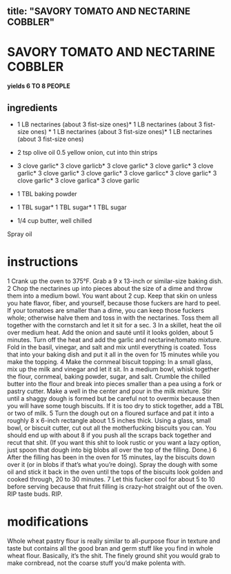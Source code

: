 

	
title: "SAVORY TOMATO AND NECTARINE COBBLER"
---
# SAVORY TOMATO AND NECTARINE COBBLER
#### yields 6 TO 8 PEOPLE
## ingredients
* 1 LB nectarines (about 3 fist-size ones)* 1 LB nectarines (about 3 fist-size ones) * 1 LB nectarines (about 3 fist-size ones)* 1 LB nectarines (about 3 fist-size ones)
* 2 tsp olive oil
0.5 yellow onion, cut into thin strips
* 3 clove garlic* 3 clove garlicb* 3 clove garlic* 3 clove garlic* 3 clove garlic* 3 clove garlic* 3 clove garlic* 3 clove garlicc* 3 clove garlic* 3 clove garlic* 3 clove garlica* 3 clove garlic
* 1 TBL baking powder

* 1 TBL sugar* 1 TBL sugar* 1 TBL sugar
* 1/4 cup butter, well chilled

Spray oil

# instructions
1 Crank up the oven to 375°F. Grab a 9 x 13-inch or similar-size baking dish.
2 Chop the nectarines up into pieces about the size of a dime and throw them into a medium bowl. You want about 2 cup. Keep that skin on unless you hate flavor, fiber, and yourself, because those fuckers are hard to peel. If your tomatoes are smaller than a dime, you can keep those fuckers whole; otherwise halve them and toss in with the nectarines. Toss them all together with the cornstarch and let it sit for a sec.
3 In a skillet, heat the oil over medium heat. Add the onion and sauté until it looks golden, about 5 minutes. Turn off the heat and add the garlic and nectarine/tomato mixture. Fold in the basil, vinegar, and salt and mix until everything is coated. Toss that into your baking dish and put it all in the oven for 15 minutes while you make the topping.
4 Make the cornmeal biscuit topping: In a small glass, mix up the milk and vinegar and let it sit. In a medium bowl, whisk together the flour, cornmeal, baking powder, sugar, and salt. Crumble the chilled butter into the flour and break into pieces smaller than a pea using a fork or pastry cutter. Make a well in the center and pour in the milk mixture. Stir until a shaggy dough is formed but be careful not to overmix because then you will have some tough biscuits. If it is too dry to stick together, add a TBL or two of milk.
5 Turn the dough out on a floured surface and pat it into a roughly 8 x 6-inch rectangle about 1.5 inches thick. Using a glass, small bowl, or biscuit cutter, cut out all the motherfucking biscuits you can. You should end up with about 8 if you push all the scraps back together and recut that shit. (If you want this shit to look rustic or you want a lazy option, just spoon that dough into big blobs all over the top of the filling. Done.)
6 After the filling has been in the oven for 15 minutes, lay the biscuits down over it (or in blobs if that’s what you’re doing). Spray the dough with some oil and stick it back in the oven until the tops of the biscuits look golden and cooked through, 20 to 30 minutes.
7 Let this fucker cool for about 5 to 10 before serving because that fruit filling is crazy-hot straight out of the oven. RIP taste buds. RIP.

# modifications

Whole wheat pastry flour is really similar to all-purpose flour in texture and taste but contains all the good bran and germ stuff like you find in whole wheat flour. Basically, it’s the shit.
 The finely ground shit you would grab to make cornbread, not the coarse stuff you’d make polenta with.
	

